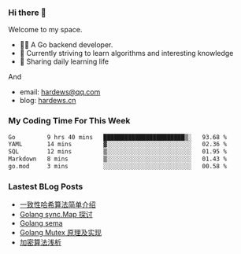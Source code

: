 ### Hi there 👋
Welcome to my space.

- 👨‍🦲 A Go backend developer. 
- 📕 Currently striving to learn algorithms and interesting knowledge
- 💪 Sharing daily learning life

And
- email: hardews@qq.com
- blog: [hardews.cn](hardews.cn)

### My Coding Time For This Week
<!--START_SECTION:waka-->

```txt
Go         9 hrs 40 mins   ███████████████████████▒░   93.68 %
YAML       14 mins         ▓░░░░░░░░░░░░░░░░░░░░░░░░   02.36 %
SQL        12 mins         ▒░░░░░░░░░░░░░░░░░░░░░░░░   01.95 %
Markdown   8 mins          ▒░░░░░░░░░░░░░░░░░░░░░░░░   01.43 %
go.mod     3 mins          ░░░░░░░░░░░░░░░░░░░░░░░░░   00.58 %
```

<!--END_SECTION:waka-->

### Lastest BLog Posts
<!-- BLOG-POST-LIST:START -->
- [一致性哈希算法简单介绍](https://hardews.cn/blog/consistent-hash)
- [Golang sync.Map 探讨](https://hardews.cn/blog/golang-sync-map)
- [Golang sema](https://hardews.cn/blog/golang-sema)
- [Golang Mutex 原理及实现](https://hardews.cn/blog/golang-mutex)
- [加密算法浅析](https://hardews.cn/blog/encryption-algorithm)
<!-- BLOG-POST-LIST:END -->

<!--
**Hardews/Hardews** is a ✨ _special_ ✨ repository because its `README.md` (this file) appears on your GitHub profile.

Here are some ideas to get you started:

- 🔭 I’m currently working on ...
- 🌱 I’m currently learning ...
- 👯 I’m looking to collaborate on ...
- 🤔 I’m looking for help with ...
- 💬 Ask me about ...
- 📫 How to reach me: ...
- 😄 Pronouns: ...
- ⚡ Fun fact: ...
-->
